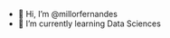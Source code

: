 - 👋 Hi, I’m @millorfernandes
- 🌱 I’m currently learning Data Sciences


<!---
millorfernandes/millorfernandes is a ✨ special ✨ repository because its `README.md` (this file) appears on your GitHub profile.
You can click the Preview link to take a look at your changes.
--->
